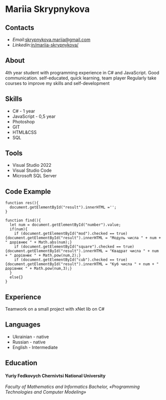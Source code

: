 # Mariia Skrypnykova

## Contacts

* _Email:_[skrypnykova.mariia@gmail.com](skrypnykova.mariia@gmail.com)
* _Linkedin:_[in/mariia-skrypnykova/](https://www.linkedin.com/in/mariia-skrypnykova/)

## About

4th year student with programming experience in C# and JavaScript.
Good communication. self-educated, quick learning, team player
Regularly take courses to improve my skills and self-development

## Skills
- C#  - 1 year
- JavaScript - 0,5 year
- Photoshop
- GIT
- HTML&CSS
- SQL

## Tools

- Visual Studio 2022
- Visual Studio Code
- Microsoft SQL Server

## Code Example

```
function res(){
  document.getElementById("result").innerHTML ='';
}

function find(){
  let num = document.getElementById("number").value;
  if(num){
    if (document.getElementById("mod").checked == true){document.getElementById("result").innerHTML = "Модуль числа " + num + " дорівнює " + Math.abs(num);}
    if (document.getElementById("square").checked == true){document.getElementById("result").innerHTML = "Квадрат числа " + num + " дорівнює " + Math.pow(num,2);}
    if (document.getElementById("cub").checked == true){document.getElementById("result").innerHTML = "Куб числа " + num + " дорівнює " + Math.pow(num,3);}
  }
  else{}
}
```

## Experience

Teamwork on a small project with xNet lib on C#

## Languages

- Ukrainian - native
- Russian - native
- English - Intermediate

## Education

#### Yuriy Fedkovych Chernivtsi National University
_Faculty of Mathematics and Informatics_
_Bachelor, «Programming Technologies and Computer Modeling»_
